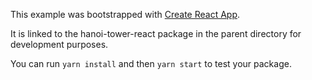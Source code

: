 This example was bootstrapped with [Create React App](https://github.com/facebook/create-react-app).

It is linked to the hanoi-tower-react package in the parent directory for development purposes.

You can run `yarn install` and then `yarn start` to test your package.
